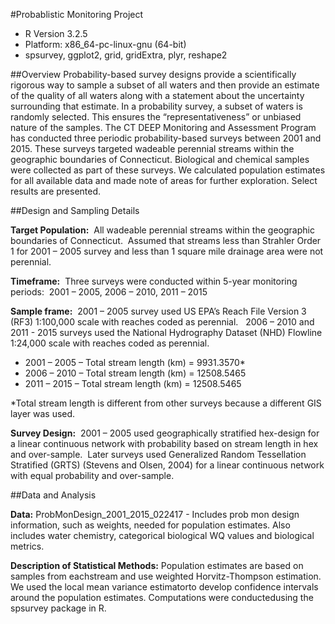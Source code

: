 #Probablistic Monitoring Project
* R Version 3.2.5
* Platform: x86_64-pc-linux-gnu (64-bit)
* spsurvey, ggplot2, grid, gridExtra, plyr, reshape2

##Overview
Probability-based survey designs provide a scientifically rigorous way to sample a subset of all
waters and then provide an estimate of the quality of all waters along with a statement about the
uncertainty surrounding that estimate. In a probability survey, a subset of waters is randomly selected.
This ensures the “representativeness” or unbiased nature of the samples. The CT DEEP
Monitoring and Assessment Program has conducted three periodic probability-based surveys between
2001 and 2015. These surveys targeted wadeable perennial streams within the geographic
boundaries of Connecticut. Biological and chemical samples were collected as part of
these surveys. We calculated population estimates for all available data and made note of areas
for further exploration. Select results are presented.

##Design and Sampling Details

**Target Population:**  All wadeable perennial streams within the geographic boundaries of Connecticut.  Assumed that streams less than Strahler Order 1 for 2001 – 2005 survey and less than 1 square mile drainage area were not perennial.

**Timeframe:**  Three surveys were conducted within 5-year monitoring periods:  2001 – 2005, 2006 – 2010, 2011 – 2015

**Sample frame:**  2001 – 2005 survey used US EPA’s Reach File Version 3 (RF3) 1:100,000 scale with reaches coded as perennial.   2006 – 2010 and 2011 - 2015 surveys used the National Hydrography Dataset (NHD) Flowline 1:24,000 scale with reaches coded as perennial.

* 2001 – 2005 – Total stream length (km) = 9931.3570*
* 2006 – 2010 – Total stream length (km) = 12508.5465
* 2011 – 2015 – Total stream length (km) = 12508.5465

*Total stream length is different from other surveys because a different GIS layer was used.

**Survey Design:**  2001 – 2005 used geographically stratified hex-design for a linear continuous network with probability based on stream length in hex and over-sample.  Later surveys used Generalized Random Tessellation Stratified (GRTS) (Stevens and Olsen, 2004) for a linear continuous network with equal probability and over-sample.

##Data and Analysis

**Data:**  ProbMonDesign_2001_2015_022417 - Includes prob mon design information, such as weights, needed for population estimates.  Also includes water chemistry, categorical biological WQ values and biological metrics.

**Description of Statistical Methods:** Population estimates are based on samples from eachstream and use weighted Horvitz-Thompson estimation. We used the local mean variance estimatorto develop confidence intervals around the population estimates. Computations were conductedusing the spsurvey package in R.



